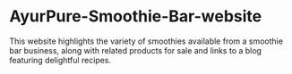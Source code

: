 # AyurPure-Smoothie-Bar-website

This website highlights the variety of smoothies available from a smoothie bar business, along with related products for sale and links to a blog featuring delightful recipes.


 

